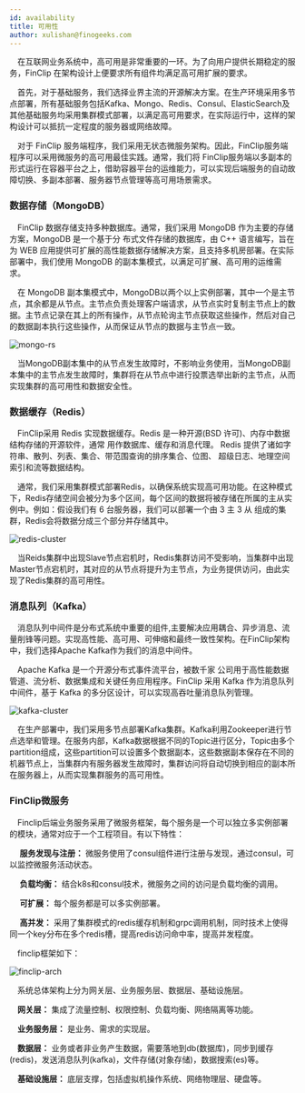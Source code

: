 ```yaml
---
id: availability
title: 可用性
author: xulishan@finogeeks.com
---
```


&emsp;在互联网业务系统中，高可用是非常重要的一环。为了向用户提供长期稳定的服务，FinClip 在架构设计上便要求所有组件均满足高可用扩展的要求。

&emsp;首先，对于基础服务，我们选择业界主流的开源解决方案。在生产环境采用多节点部署，所有基础服务包括Kafka、Mongo、Redis、Consul、ElasticSearch及其他基础服务均采用集群模式部署，以满足高可用要求，在实际运行中，这样的架构设计可以抵抗一定程度的服务器或网络故障。

&emsp;对于 FinClip 服务端程序，我们采用无状态微服务架构。因此，FinClip服务端程序可以采用微服务的高可用最佳实践。通常，我们将 FinClip服务端以多副本的形式运行在容器平台之上，借助容器平台的运维能力，可以实现后端服务的自动故障切换、多副本部署、服务器节点管理等高可用场景需求。


### 数据存储（MongoDB）

&emsp;FinClip 数据存储支持多种数据库。通常，我们采用 MongoDB 作为主要的存储方案，MongoDB 是一个基于分 布式文件存储的数据库，由 C++ 语言编写，旨在为 WEB 应用提供可扩展的高性能数据存储解决方案，且支持多机房部署。在实际部署中，我们使用 MongoDB 的副本集模式，以满足可扩展、高可用的运维需求。

&emsp;在 MongoDB 副本集模式中，MongoDB以两个以上实例部署，其中一个是主节点，其余都是从节点。主节点负责处理客户端请求，从节点实时复制主节点上的数据。主节点记录在其上的所有操作，从节点轮询主节点获取这些操作，然后对自己的数据副本执行这些操作，从而保证从节点的数据与主节点一致。

![mongo-rs](/img/mongo-rs.png)

&emsp;当MongoDB副本集中的从节点发生故障时，不影响业务使用，当MongoDB副本集中的主节点发生故障时，集群将在从节点中进行投票选举出新的主节点，从而实现集群的高可用性和数据安全性。

### 数据缓存（Redis）

&emsp;FinClip采用 Redis 实现数据缓存。Redis 是一种开源(BSD 许可)、内存中数据结构存储的开源软件，通常 用作数据库、缓存和消息代理。 Redis 提供了诸如字符串、散列、列表、集合、带范围查询的排序集合、位图、 超级日志、地理空间索引和流等数据结构。

&emsp;通常，我们采用集群模式部署Redis，以确保系统实现高可用功能。在这种模式下，Redis存储空间会被分为多个区间，每个区间的数据将被存储在所属的主从实例中。例如：假设我们有 6 台服务器，我们可以部署一个由 3 主 3 从 组成的集群，Redis会将数据分成三个部分并存储其中。

![redis-cluster](/img/redis-cluster.png)

&emsp;当Reids集群中出现Slave节点宕机时，Redis集群访问不受影响，当集群中出现Master节点宕机时，其对应的从节点将提升为主节点，为业务提供访问，由此实现了Redis集群的高可用性。

### 消息队列（Kafka）

&emsp;消息队列中间件是分布式系统中重要的组件,主要解决应用耦合、异步消息、流量削锋等问题。实现高性能、高可用、可伸缩和最终一致性架构。在FinClip架构中，我们选择Apache Kafka作为我们的消息中间件。

&emsp;Apache Kafka 是一个开源分布式事件流平台，被数千家 公司用于高性能数据管道、流分析、数据集成和关键任务应用程序。FinClip 采用 Kafka 作为消息队列中间件，基于 Kafka 的多分区设计，可以实现高吞吐量消息队列管理。

![kafka-cluster](/img/kafka-cluster.png)

&emsp;在生产部署中，我们采用多节点部署Kafka集群。Kafka利用Zookeeper进行节点选举和管理。在服务内部，Kafka数据根据不同的Topic进行区分，Topic由多个partition组成，这些partition可以设置多个数据副本，这些数据副本保存在不同的机器节点上，当集群内有服务器发生故障时，集群访问将自动切换到相应的副本所在服务器上，从而实现集群服务的高可用性。

### FinClip微服务

&emsp;Finclip后端业务服务采用了微服务框架，每个服务是一个可以独立多实例部署的模块，通常对应于一个工程项目。有以下特性：

&emsp; **服务发现与注册：** 微服务使用了consul组件进行注册与发现，通过consul，可以监控微服务活动状态。

&emsp; **负载均衡：** 结合k8s和consul技术，微服务之间的访问是负载均衡的调用。

&emsp; **可扩展：** 每个服务都是可以多实例部署。

&emsp; **高并发：** 采用了集群模式的redis缓存机制和grpc调用机制，同时技术上使得同一个key分布在多个redis槽，提高redis访问命中率，提高并发程度。

&emsp;finclip框架如下：

![finclip-arch](/img/finclip-arch.png)

&emsp;系统总体架构上分为网关层、业务服务层、数据层、基础设施层。


&emsp;**网关层：** 集成了流量控制、权限控制、负载均衡、网络隔离等功能。

&emsp;**业务服务层：** 是业务、需求的实现层。

&emsp;**数据层：** 业务或者非业务产生数据，需要落地到db(数据库)，同步到缓存(redis)，发送消息队列(kafka)，文件存储(对象存储)，数据搜索(es)等。

&emsp;**基础设施层：** 底层支撑，包括虚拟机操作系统、网络物理层、硬盘等。
